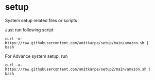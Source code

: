 # setup
System setup related files or scripts

Just run following script

```
curl -o- https://raw.githubusercontent.com/amitkarpe/setup/main/amazon.sh | bash
```

For Advance system setup, run
```
curl -o- https://raw.githubusercontent.com/amitkarpe/setup2/main/amazon.sh | bash
```
